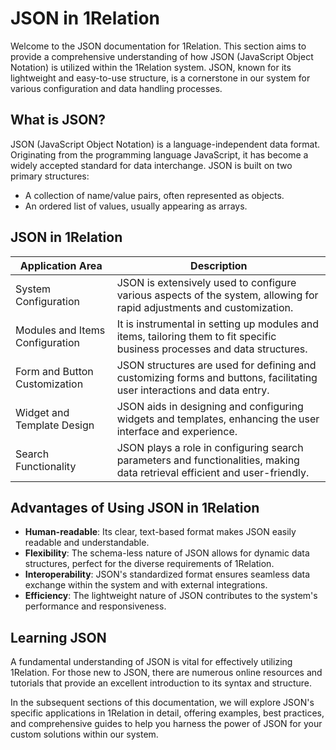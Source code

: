 # JSON in 1Relation

Welcome to the JSON documentation for 1Relation. This section aims to provide a comprehensive understanding of how JSON (JavaScript Object Notation) is utilized within the 1Relation system. JSON, known for its lightweight and easy-to-use structure, is a cornerstone in our system for various configuration and data handling processes.

## What is JSON?
JSON (JavaScript Object Notation) is a language-independent data format. Originating from the programming language JavaScript, it has become a widely accepted standard for data interchange. JSON is built on two primary structures:
- A collection of name/value pairs, often represented as objects.
- An ordered list of values, usually appearing as arrays.

## JSON in 1Relation

| **Application Area**                | **Description**                                                                                           |
|-------------------------------------|-----------------------------------------------------------------------------------------------------------|
| System Configuration                | JSON is extensively used to configure various aspects of the system, allowing for rapid adjustments and customization. |
| Modules and Items Configuration     | It is instrumental in setting up modules and items, tailoring them to fit specific business processes and data structures. |
| Form and Button Customization       | JSON structures are used for defining and customizing forms and buttons, facilitating user interactions and data entry. |
| Widget and Template Design          | JSON aids in designing and configuring widgets and templates, enhancing the user interface and experience. |
| Search Functionality                | JSON plays a role in configuring search parameters and functionalities, making data retrieval efficient and user-friendly. |


## Advantages of Using JSON in 1Relation
- **Human-readable**: Its clear, text-based format makes JSON easily readable and understandable.
- **Flexibility**: The schema-less nature of JSON allows for dynamic data structures, perfect for the diverse requirements of 1Relation.
- **Interoperability**: JSON's standardized format ensures seamless data exchange within the system and with external integrations.
- **Efficiency**: The lightweight nature of JSON contributes to the system's performance and responsiveness.

## Learning JSON
A fundamental understanding of JSON is vital for effectively utilizing 1Relation. For those new to JSON, there are numerous online resources and tutorials that provide an excellent introduction to its syntax and structure.

In the subsequent sections of this documentation, we will explore JSON's specific applications in 1Relation in detail, offering examples, best practices, and comprehensive guides to help you harness the power of JSON for your custom solutions within our system.
